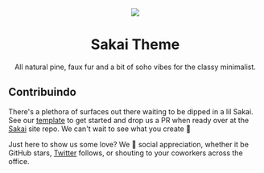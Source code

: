 <div align="center">
  <img src="assets/icon.png"/>
  <h1>Sakai Theme</h1>
  <p align="center">All natural pine, faux fur and a bit of soho vibes for the classy minimalist.</p>
</div>

## Contribuindo

There's a plethora of surfaces out there waiting to be dipped in a lil Sakai. See our [template](https://github.com/Sakai-UI/sakai-template) to get started and drop us a PR when ready over at the [Sakai](https://sakai-ui.vercel.app) site repo. We can't wait to see what you create 🥰

Just here to show us some love? We 💛 social appreciation, whether it be GitHub stars, [Twitter](https://twitter.com/PabloSeverino10) follows, or shouting to your coworkers across the office.
